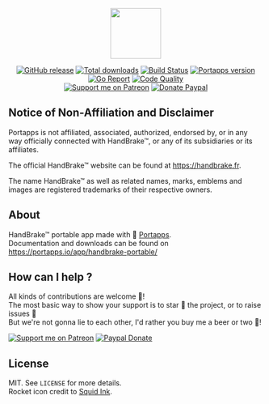 <p align="center"><a href="https://portapps.io/app/handbrake-portable/" target="_blank"><img width="100" src="https://github.com/portapps/handbrake-portable/blob/master/res/papp.png"></a></p>

<p align="center">
  <a href="https://portapps.io/app/handbrake-portable/#download"><img src="https://img.shields.io/github/release/portapps/handbrake-portable.svg?style=flat-square" alt="GitHub release"></a>
  <a href="https://portapps.io/app/handbrake-portable/#download"><img src="https://img.shields.io/github/downloads/portapps/handbrake-portable/total.svg?style=flat-square" alt="Total downloads"></a>
  <a href="https://travis-ci.com/portapps/handbrake-portable"><img src="https://img.shields.io/travis/com/portapps/handbrake-portable/master.svg?style=flat-square" alt="Build Status"></a>
  <a href="https://github.com/portapps/portapps"><img src="https://img.shields.io/badge/portapps-1.25.0-479fdb.svg?style=flat-square" alt="Portapps version"></a>
  <a href="https://goreportcard.com/report/github.com/portapps/handbrake-portable"><img src="https://goreportcard.com/badge/github.com/portapps/handbrake-portable?style=flat-square" alt="Go Report"></a>
  <a href="https://www.codacy.com/app/portapps/handbrake-portable"><img src="https://img.shields.io/codacy/grade/ed1274db38464b82adc4261d1b1a006b.svg?style=flat-square" alt="Code Quality"></a>
  <br /><a href="https://www.patreon.com/crazymax"><img src="https://img.shields.io/badge/donate-patreon-f96854.svg?logo=patreon&style=flat-square" alt="Support me on Patreon"></a>
  <a href="https://www.paypal.me/crazyws"><img src="https://img.shields.io/badge/donate-paypal-00457c.svg?logo=paypal&style=flat-square" alt="Donate Paypal"></a>
</p>

## Notice of Non-Affiliation and Disclaimer

Portapps is not affiliated, associated, authorized, endorsed by, or in any way officially connected with HandBrake™, or any of its subsidiaries or its affiliates.

The official HandBrake™ website can be found at https://handbrake.fr.

The name HandBrake™ as well as related names, marks, emblems and images are registered trademarks of their respective owners.

## About

HandBrake™ portable app made with 🚀 [Portapps](https://portapps.io).<br />
Documentation and downloads can be found on https://portapps.io/app/handbrake-portable/

## How can I help ?

All kinds of contributions are welcome :raised_hands:!<br />
The most basic way to show your support is to star :star2: the project, or to raise issues :speech_balloon:<br />
But we're not gonna lie to each other, I'd rather you buy me a beer or two :beers:!

[![Support me on Patreon](https://portapps.io/img/patreon.png)](https://www.patreon.com/crazymax) 
[![Paypal Donate](https://portapps.io/img/paypal-donate.png)](https://www.paypal.me/crazyws)

## License

MIT. See `LICENSE` for more details.<br />
Rocket icon credit to [Squid Ink](http://thesquid.ink).
